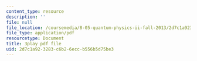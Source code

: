 ```yaml
---
content_type: resource
description: ''
file: null
file_location: /coursemedia/8-05-quantum-physics-ii-fall-2013/2d7c1a923283c6b26eccb556b5d75be3_eZzBK3oy-08.pdf
file_type: application/pdf
resourcetype: Document
title: 3play pdf file
uid: 2d7c1a92-3283-c6b2-6ecc-b556b5d75be3
---
```

